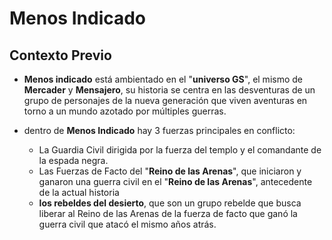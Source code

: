 # Menos Indicado

## Contexto Previo

* **Menos indicado** está ambientado en el "**universo GS**", el mismo de **Mercader** y **Mensajero**, su historia se centra en las desventuras de un grupo de personajes de la nueva generación que viven aventuras en torno a un mundo azotado por múltiples guerras.

* dentro de **Menos Indicado** hay 3 fuerzas principales en conflicto:  
  * La Guardia Civil dirigida por la fuerza del templo y el comandante de la espada negra.
  * Las Fuerzas de Facto del "**Reino de las Arenas**", que iniciaron y ganaron una guerra civil en el "**Reino de las Arenas**", antecedente de la actual historia
  * **los rebeldes del desierto**, que son un grupo rebelde que busca liberar al Reino de las Arenas de la fuerza de facto que ganó la guerra civil que atacó el mismo años atrás.
  

